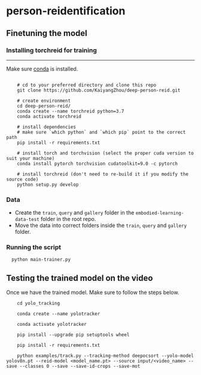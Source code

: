# person-reidentification

## Finetuning the model

### Installing torchreid for training
---------------

Make sure [conda](https://www.anaconda.com/distribution/) is installed.
```

    # cd to your preferred directory and clone this repo
    git clone https://github.com/KaiyangZhou/deep-person-reid.git

    # create environment
    cd deep-person-reid/
    conda create --name torchreid python=3.7
    conda activate torchreid

    # install dependencies
    # make sure `which python` and `which pip` point to the correct path
    pip install -r requirements.txt

    # install torch and torchvision (select the proper cuda version to suit your machine)
    conda install pytorch torchvision cudatoolkit=9.0 -c pytorch

    # install torchreid (don't need to re-build it if you modify the source code)
    python setup.py develop
```

### Data

- Create the `train`, `query` and `gallery` folder in the `embodied-learning-data-test` folder in the root repo.
- Move the data into correct folders inside the `train`, `query` and `gallery` folder. 

### Running the script
```
  python main-trainer.py
```

## Testing the trained model on the video

Once we have the trained model. Make sure to follow the steps below.
```
    cd yolo_tracking

    conda create --name yolotracker

    conda activate yolotracker

    pip install --upgrade pip setuptools wheel

    pip install -r requirements.txt

    python examples/track.py --tracking-method deepocsort --yolo-model yolov8n.pt --reid-model <model_name.pt> --source input/<video_name> --save --classes 0 --save --save-id-crops --save-mot
```